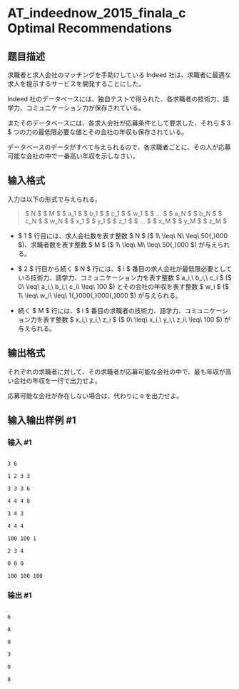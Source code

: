 # AT_indeednow_2015_finala_c Optimal Recommendations

## 题目描述

[problemUrl]: https://atcoder.jp/contests/indeednow-finala-open/tasks/indeednow_2015_finala_c

 求職者と求人会社のマッチングを手助けしている Indeed 社は、求職者に最適な求人を提示するサービスを開発することにした。  
 Indeed 社のデータベースには、独自テストで得られた、各求職者の技術力、語学力、コミュニケーション力が保存されている。  
 またそのデータベースには、各求人会社が応募条件として要求した、それら $ 3 $ つの力の最低限必要な値とその会社の年収も保存されている。  
 データベースのデータがすべて与えられるので、各求職者ごとに、その人が応募可能な会社の中で一番高い年収を示しなさい。

## 输入格式

入力は以下の形式で与えられる。

> $ N $ $ M $ $ a_1 $ $ b_1 $ $ c_1 $ $ w_1 $ $ ... $ $ a_N $ $ b_N $ $ c_N $ $ w_N $ $ x_1 $ $ y_1 $ $ z_1 $ $ ... $ $ x_M $ $ y_M $ $ z_M $

- $ 1 $ 行目には、求人会社数を表す整数 $ N $ ($ 1\ \leq\ N\ \leq\ 50{,}000 $)、求職者数を表す整数 $ M $ ($ 1\ \leq\ M\ \leq\ 50{,}000 $) が与えられる。
- $ 2 $ 行目から続く $ N $ 行には、$ i $ 番目の求人会社が最低限必要としている技術力、語学力、コミュニケーション力を表す整数 $ a_i,\ b_i,\ c_i $ ($ 0\ \leq\ a_i,\ b_i,\ c_i\ \leq\ 100 $) とその会社の年収を表す整数 $ w_i $ ($ 1\ \leq\ w_i\ \leq\ 1{,}000{,}000{,}000 $) が与えられる。
- 続く $ M $ 行には、$ i $ 番目の求職者の技術力、語学力、コミュニケーション力を表す整数 $ x_i,\ y_i,\ z_i $ ($ 0\ \leq\ x_i,\ y_i,\ z_i\ \leq\ 100 $) が与えられる。

## 输出格式

それぞれの求職者に対して、その求職者が応募可能な会社の中で、最も年収が高い会社の年収を一行で出力せよ。

応募可能な会社が存在しない場合は、代わりに `0` を出力せよ。

## 输入输出样例 #1

### 输入 #1

```
3 6
1 2 3 3
3 3 3 6
4 4 4 8
3 4 3
4 4 4
100 100 1
2 3 4
0 0 0
100 100 100
```

### 输出 #1

```
6
8
0
3
0
8
```